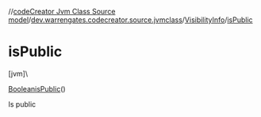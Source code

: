 //[codeCreator Jvm Class Source model](../../../index.md)/[dev.warrengates.codecreator.source.jvmclass](../index.md)/[VisibilityInfo](index.md)/[isPublic](is-public.md)

# isPublic

[jvm]\

[Boolean](https://docs.oracle.com/javase/8/docs/api/java/lang/Boolean.html)[isPublic](is-public.md)()

Is public

